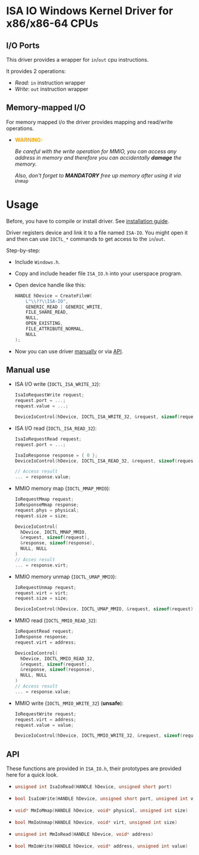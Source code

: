 # ISA IO Windows Kernel Driver for x86/x86-64 CPUs

## I/O Ports

This driver provides a wrapper for `in`/`out` cpu instructions.

It provides 2 operations:
- *Read*: `in` instruction wrapper
- *Write*: `out` instruction wrapper

## Memory-mapped I/O

For memory mapped i/o the driver provides mapping and read/write operations.

- **<span style="color:orange">WARNING:</span>**

  *Be careful with the write operation for MMIO, you can access any address in memory
  and therefore you can accidentally **damage** the memory.*

  *Also, don't forget to **MANDATORY** free up memory after using it via `Unmap`*

# Usage

Before, you have to compile or install driver. See [installation guide](/install/INSTALL.md).

Driver registers device and link it to a file named `ISA-IO`.
You might open it and then can use `IOCTL_*` commands to get access to the `in`/`out`. 

Step-by-step:
- Include `Windows.h`.
- Copy and include header file `ISA_IO.h` into your userspace program.
- Open device handle like this:
  
  ```C
  HANDLE hDevice = CreateFileW(
	  L"\\??\\ISA-IO",
	  GENERIC_READ | GENERIC_WRITE,
	  FILE_SHARE_READ,
	  NULL,
	  OPEN_EXISTING,
	  FILE_ATTRIBUTE_NORMAL,
	  NULL
  );
  ```
- Now you can use driver [manually](#manual-use) or via [API](#api).

## Manual use

- ISA I/O write (`IOCTL_ISA_WRITE_32`):

  ```C
  IsaIoRequestWrite request;
  request.port = ...;
  request.value = ...;

  DeviceIoControl(hDevice, IOCTL_ISA_WRITE_32, &request, sizeof(request), NULL, 0, NULL, NULL);
  ```
- ISA I/O read (`IOCTL_ISA_READ_32`):
  ```C
  IsaIoRequestRead request;
  request.port = ...;

  IsaIoResponse response = { 0 };
  DeviceIoControl(hDevice, IOCTL_ISA_READ_32, &request, sizeof(request), &response, sizeof(response), NULL, NULL);

  // Access result
  ... = response.value;
  ```
- MMIO memory map (`IOCTL_MMAP_MMIO`):
  ```C++
  IoRequestMmap request;
  IoResponseMmap response;
  request.phys = physical;
  request.size = size;

  DeviceIoControl(
  	hDevice, IOCTL_MMAP_MMIO,
  	&request, sizeof(request),
  	&response, sizeof(response),
  	NULL, NULL
  )
  // Acces result
  ... = response.virt;
  ```
- MMIO memory unmap (`IOCTL_UMAP_MMIO`):
  ```C++
  IoRequestUnmap request;
  request.virt = virt;
  request.size = size;

  DeviceIoControl(hDevice, IOCTL_UMAP_MMIO, &request, sizeof(request), NULL, 0, NULL, NULL);
  ```
- MMIO read (`IOCTL_MMIO_READ_32`):
  ```C++
  IoRequestRead request;
  IoResponse response;
  request.virt = address;

  DeviceIoControl(
  	hDevice, IOCTL_MMIO_READ_32,
  	&request, sizeof(request),
  	&response, sizeof(response),
  	NULL, NULL
  )
  // Access result
  ... = response.value;
  ```
- MMIO write (`IOCTL_MMIO_WRITE_32`) (**unsafe**):
  ```C++
  IoRequestWrite request;
  request.virt = address;
  request.value = value;

  DeviceIoControl(hDevice, IOCTL_MMIO_WRITE_32, &request, sizeof(request), NULL, 0, NULL, NULL);
  ```

## API

These functions are provided in `ISA_IO.h`, their prototypes are provided here for a quick look.

- ```C++
  unsigned int IsaIoRead(HANDLE hDevice, unsigned short port)
  ```
- ```C++
  bool IsaIoWrite(HANDLE hDevice, unsigned short port, unsigned int value)
  ```
- ```C++
  void* MmIoMmap(HANDLE hDevice, void* physical, unsigned int size)
  ```
- ```C++
  bool MmIoUnmap(HANDLE hDevice, void* virt, unsigned int size)
  ```
- ```C++
  unsigned int MmIoRead(HANDLE hDevice, void* address)
  ```
- ```C++
  bool MmIoWrite(HANDLE hDevice, void* address, unsigned int value)
  ```